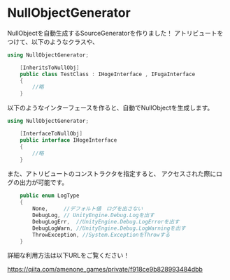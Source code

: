 # NullObjectGenerator

NullObjectを自動生成するSourceGeneratorを作りました！
アトリビュートをつけて、以下のようなクラスや、

```csharp
using NullObjectGenerator;

    [InheritsToNullObj]
    public class TestClass : IHogeInterface , IFugaInterface
    {
        //略
    }
```

以下のようなインターフェースを作ると、自動でNullObjectを生成します。

```csharp
using NullObjectGenerator;

    [InterfaceToNullObj]
    public interface IHogeInterface
    {
        //略
    }
```

また、アトリビュートのコンストラクタを指定すると、
アクセスされた際にログの出力が可能です。

```csharp
    public enum LogType
    {
        None,     //デフォルト値　ログを出さない
        DebugLog, // UnityEngine.Debug.Logを出す
        DebugLogErr,  //UnityEngine.Debug.LogErrorを出す
        DebugLogWarn, //UnityEngine.Debug.LogWarningを出す
        ThrowException, //System.ExceptionをThrowする
    }
```

詳細な利用方法は以下URLをご覧ください！


https://qiita.com/amenone_games/private/f918ce9b828993484dbb
